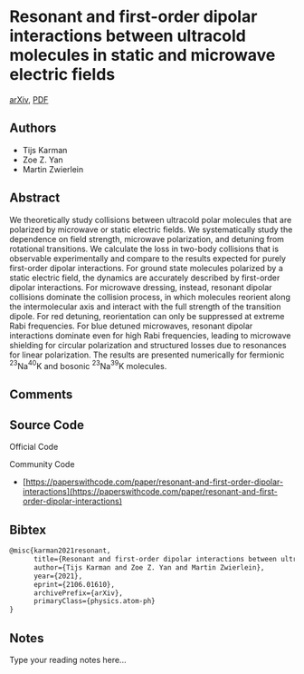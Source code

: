 
# Resonant and first-order dipolar interactions between ultracold molecules in static and microwave electric fields

[arXiv](https://arxiv.org/abs/2106.01610), [PDF](https://arxiv.org/pdf/2106.01610.pdf)

## Authors

- Tijs Karman
- Zoe Z. Yan
- Martin Zwierlein

## Abstract

We theoretically study collisions between ultracold polar molecules that are polarized by microwave or static electric fields. We systematically study the dependence on field strength, microwave polarization, and detuning from rotational transitions. We calculate the loss in two-body collisions that is observable experimentally and compare to the results expected for purely first-order dipolar interactions. For ground state molecules polarized by a static electric field, the dynamics are accurately described by first-order dipolar interactions. For microwave dressing, instead, resonant dipolar collisions dominate the collision process, in which molecules reorient along the intermolecular axis and interact with the full strength of the transition dipole. For red detuning, reorientation can only be suppressed at extreme Rabi frequencies. For blue detuned microwaves, resonant dipolar interactions dominate even for high Rabi frequencies, leading to microwave shielding for circular polarization and structured losses due to resonances for linear polarization. The results are presented numerically for fermionic $^{23}$Na$^{40}$K and bosonic $^{23}$Na$^{39}$K molecules.

## Comments



## Source Code

Official Code



Community Code

- [https://paperswithcode.com/paper/resonant-and-first-order-dipolar-interactions](https://paperswithcode.com/paper/resonant-and-first-order-dipolar-interactions)

## Bibtex

```tex
@misc{karman2021resonant,
      title={Resonant and first-order dipolar interactions between ultracold molecules in static and microwave electric fields}, 
      author={Tijs Karman and Zoe Z. Yan and Martin Zwierlein},
      year={2021},
      eprint={2106.01610},
      archivePrefix={arXiv},
      primaryClass={physics.atom-ph}
}
```

## Notes

Type your reading notes here...

